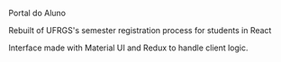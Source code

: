 Portal do Aluno

Rebuilt of UFRGS's semester registration process for students in React

Interface made with Material UI and Redux to handle client logic.
